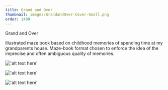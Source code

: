 ```yaml
---
title: Grand and Over
thumbnail: images/GrandandOver-Cover-Small.png
order: 1400
---
```


Grand and Over

Illustrated maze book based on childhood memories of spending time at my grandparents house. Maze-book format chosen to enforce the idea of the imprecise and often ambiguous quality of memories.

!['alt text here'](images/GrandandOver-Cover-Small.png)

!['alt text here'](images/GrandandOver-Detail.jpg)

!['alt text here'](images/GrandandOver-Flat.jpg)
